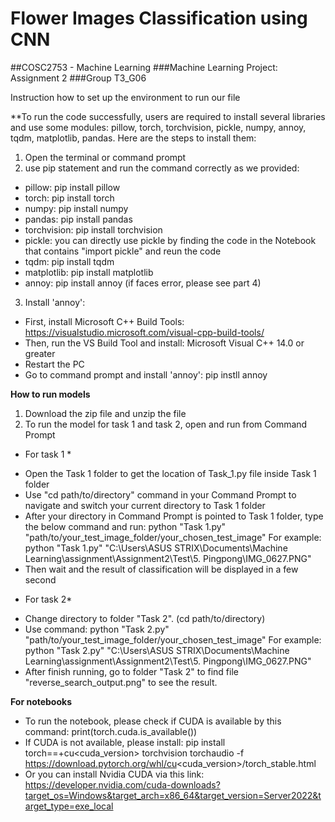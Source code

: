# Flower Images Classification using CNN

##COSC2753 - Machine Learning
###Machine Learning Project: Assignment 2
###Group T3_G06

Instruction how to set up the environment to run our file

**To run the code successfully, users are required to install several libraries and use some modules: pillow, torch, torchvision, pickle, numpy, annoy, tqdm, matplotlib, pandas. Here are the steps to install them:
1. Open the terminal or command prompt
2. use pip statement and run the command correctly as we provided:
- pillow: pip install pillow
- torch: pip install torch
- numpy: pip install numpy
- pandas: pip install pandas
- torchvision: pip install torchvision
- pickle: you can directly use pickle by finding the code in the Notebook that contains "import pickle" and reun the code
- tqdm: pip install tqdm
- matplotlib: pip install matplotlib
- annoy: pip install annoy (if faces error, please see part 4)

3. Install 'annoy':
- First, install Microsoft C++ Build Tools: https://visualstudio.microsoft.com/visual-cpp-build-tools/
- Then, run the VS Build Tool and install: Microsoft Visual C++ 14.0 or greater 
- Restart the PC
- Go to command prompt and install 'annoy': pip instll annoy

**How to run models**
1. Download the zip file and unzip the file
2. To run the model for task 1 and task 2, open and run from Command Prompt

* For task 1 *
- Open the Task 1 folder to get the location of Task_1.py file inside Task 1 folder
- Use "cd path/to/directory" command in your Command Prompt to navigate and switch your current directory to Task 1 folder
- After your directory in Command Prompt is pointed to Task 1 folder, type the below command and run:
	python "Task 1.py" "path/to/your_test_image_folder/your_chosen_test_image"
For example: python "Task 1.py" "C:\Users\ASUS STRIX\Documents\Machine Learning\assignment\Assignment2\Test\5. Pingpong\IMG_0627.PNG"
- Then wait and the result of classification will be displayed in a few second

* For task 2*
- Change directory to folder "Task 2". (cd path/to/directory)
- Use command: 
	python "Task 2.py" "path/to/your_test_image_folder/your_chosen_test_image"
For example: python "Task 2.py" "C:\Users\ASUS STRIX\Documents\Machine Learning\assignment\Assignment2\Test\5. Pingpong\IMG_0627.PNG"
- After finish running, go to folder "Task 2" to find file "reverse_search_output.png" to see the result.

**For notebooks**
- To run the notebook, please check if CUDA is available by this command:
	print(torch.cuda.is_available())
- If CUDA is not available, please install:
	pip install torch==<version>+cu<cuda_version> torchvision torchaudio -f https://download.pytorch.org/whl/cu<cuda_version>/torch_stable.html
- Or you can install Nvidia CUDA via this link:
https://developer.nvidia.com/cuda-downloads?target_os=Windows&target_arch=x86_64&target_version=Server2022&target_type=exe_local
